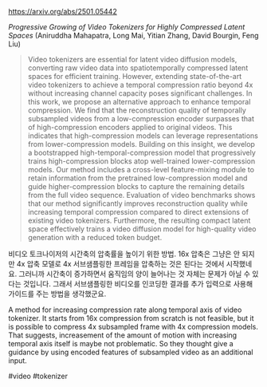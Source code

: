 https://arxiv.org/abs/2501.05442

*Progressive Growing of Video Tokenizers for Highly Compressed Latent Spaces* (Aniruddha Mahapatra, Long Mai, Yitian Zhang, David Bourgin, Feng Liu)

> Video tokenizers are essential for latent video diffusion models, converting raw video data into spatiotemporally compressed latent spaces for efficient training. However, extending state-of-the-art video tokenizers to achieve a temporal compression ratio beyond 4x without increasing channel capacity poses significant challenges. In this work, we propose an alternative approach to enhance temporal compression. We find that the reconstruction quality of temporally subsampled videos from a low-compression encoder surpasses that of high-compression encoders applied to original videos. This indicates that high-compression models can leverage representations from lower-compression models. Building on this insight, we develop a bootstrapped high-temporal-compression model that progressively trains high-compression blocks atop well-trained lower-compression models. Our method includes a cross-level feature-mixing module to retain information from the pretrained low-compression model and guide higher-compression blocks to capture the remaining details from the full video sequence. Evaluation of video benchmarks shows that our method significantly improves reconstruction quality while increasing temporal compression compared to direct extensions of existing video tokenizers. Furthermore, the resulting compact latent space effectively trains a video diffusion model for high-quality video generation with a reduced token budget.

비디오 토크나이저의 시간축의 압축률을 높이기 위한 방법. 16x 압축은 그냥은 안 되지만 4x 압축 모델로 4x 서브샘플링한 프레임을 압축하는 것은 된다는 것에서 시작했네요. 그러니까 시간축이 증가하면서 움직임의 양이 늘어나는 것 자체는 문제가 아닐 수 있다는 것입니다. 그래서 서브샘플링한 비디오를 인코딩한 결과를 추가 입력으로 사용해 가이드를 주는 방법을 생각했군요.

<english>
A method for increasing compression rate along temporal axis of video tokenizer. It starts from 16x compression from scratch is not feasible, but it is possible to compress 4x subsampled frame with 4x compression models. That suggests, increasement of the amount of motion with increasing temporal axis itself is maybe not problematic. So they thought give a guidance by using encoded features of subsampled video as an additional input.
</english>

#video #tokenizer 